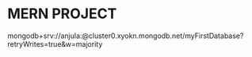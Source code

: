 # MERN PROJECT

mongodb+srv://anjula:<password>@cluster0.xyokn.mongodb.net/myFirstDatabase?retryWrites=true&w=majority
